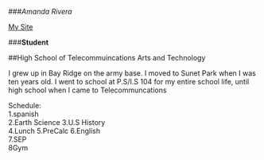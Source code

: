 ###_Amanda Rivera_

[My Site](amandar8529@hstat.org)

###**Student**

##High School of Telecommuincations Arts and Technology

I grew up in Bay Ridge on the army base. I moved to Sunet Park when I was ten years old. I went to school at P.S/I.S 104 for my entire school life, until high school when I came to Telecommuncations

Schedule:  
1.spanish  
2.Earth Science 
3.U.S History  
4.Lunch 
5.PreCalc 
6.English  
7.SEP  
8Gym

